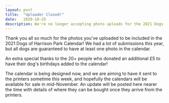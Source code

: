 ```yaml
---
layout: post
title:  "Uploader Closed!"
date:   2020-10-25
description: We're no longer accepting photo uploads for the 2021 Dogs of Harrison Park Calendar
---
```


<p class="intro"><span class="dropcap">T</span>hank you all so much for the photos you've uploaded to be included in the 2021 Dogs of Harrison Park Calendar! We had a lot of submissions this year, but all dogs are guaranteed to have at least one photo in the calendar.</p>

<p>An extra special thanks to the 20+ people who donated an additional £5 to have their dog's birthdays added to the calendar!</p>

<p>The calendar is being designed now, and we are aiming to have it sent to the printers sometime this week, and hopefully the calendars will be available for sale in mid-November. An update will be posted here nearer the time with details of where they can be bought once they arrive from the printers.</p>
